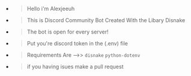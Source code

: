 - > Hello i'm Alexjeeuh
- > This is Discord Community Bot Created With the Libary Disnake
- > The bot is open for every server!
- > Put you're discord token in the (.env) file
- > Requirements Are -->> `disnake`  `python-dotenv`
- > if you having isues make a pull request
